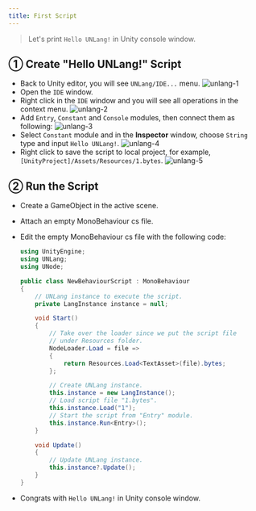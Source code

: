 ```yaml
---
title: First Script
---
```


> Let's print `Hello UNLang!` in Unity console window.

## ① Create "Hello UNLang!" Script

* Back to Unity editor, you will see `UNLang/IDE...` menu.
  ![unlang-1](doc/unlang-1.png)
* Open the `IDE` window.
* Right click in the `IDE` window and you will see all operations in the context menu.
  ![unlang-2](doc/unlang-2.png)
* Add `Entry`, `Constant` and `Console` modules, then connect them as following:
  ![unlang-3](doc/unlang-3.png)
* Select `Constant` module and in the **Inspector** window, choose `String` type and input `Hello UNLang!`.
  ![unlang-4](doc/unlang-4.png)
* Right click to save the script to local project, for example, `[UnityProject]/Assets/Resources/1.bytes`.
  ![unlang-5](doc/unlang-5.png)

## ② Run the Script

* Create a GameObject in the active scene.
* Attach an empty MonoBehaviour cs file.
* Edit the empty MonoBehaviour cs file with the following code:
  
  ```csharp
  using UnityEngine;
  using UNLang;
  using UNode;

  public class NewBehaviourScript : MonoBehaviour
  {
      // UNLang instance to execute the script.
      private LangInstance instance = null;

      void Start()
      {
          // Take over the loader since we put the script file
          // under Resources folder.
          NodeLoader.Load = file =>
          {
              return Resources.Load<TextAsset>(file).bytes;
          };

          // Create UNLang instance.
          this.instance = new LangInstance();
          // Load script file "1.bytes".
          this.instance.Load("1");
          // Start the script from "Entry" module.
          this.instance.Run<Entry>();
      }

      void Update()
      {
          // Update UNLang instance.
          this.instance?.Update();
      }
  }
  ```

* Congrats with `Hello UNLang!` in Unity console window.

